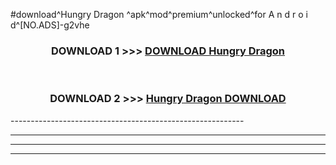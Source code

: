 #download^Hungry Dragon ^apk^mod^premium^unlocked^for A n d r o i d^[NO.ADS]-g2vhe



<div align="center">

<h3>DOWNLOAD 1 >>> <a href="https://runaway1.web.app/?sq=Hungry Dragon ">DOWNLOAD Hungry Dragon </a></h3><br>

<h3>DOWNLOAD 2 >>> <a href="https://runaway1.web.app/?sq=Hungry Dragon ">Hungry Dragon  DOWNLOAD </a></h3>

</div>
----------------------------------------------------------

----------------------------------------------------------

----------------------------------------------------------

----------------------------------------------------------



